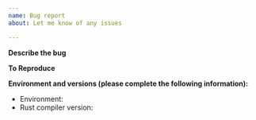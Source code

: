 ```yaml
---
name: Bug report
about: Let me know of any issues

---
```


**Describe the bug**
<!-- A clear and concise description of what the bug is. -->

**To Reproduce**
<!-- Steps to reproduce the behavior: -->

**Environment and versions (please complete the following information):**
- Environment: <!-- OS the bot is running on, anything else relevant -->
- Rust compiler version: <!-- Rust [stable, beta, nightly] [1.xx] -->


